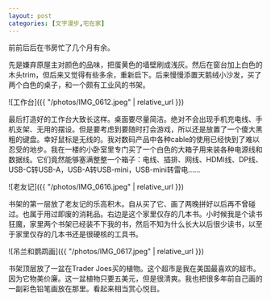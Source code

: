 ```yaml
---
layout: post
categories: [文字漫步,宅在家]
---
```


前前后后在书房忙了几个月有余。

先是嫌弃原屋主对颜色的品味，把蛋黄色的墙壁刷成浅灰。然后在窗台加上白色的木头trim，但后来又觉得有些多余，重新启下。后来慢慢添置天鹅绒小沙发，买了两个白色的桌子，和一个颇有工业风的书架。

![工作台]({{ "/photos/IMG_0612.jpeg" | relative_url }})

最后打造好的工作台大致长这样。桌面要尽量简洁。绝对不会出现手机充电线、手机支架、无用的摆设。但是要考虑到要随时打会游戏，所以还是放置了一个傻大黑粗的键盘。幸好鼠标是无线的。我对数码产品中各种cable的使用已经快到了难以忍受的地步。我在一楼的小卧室里专门买了一个白色的大箱子用来装各种电源线和数据线。它们竟然能够塞满整整一个箱子：电线、插排、网线、HDMI线、DP线、USB-C转USB-A，USB-A转USB-mini，USB-mini转雷电……

![老友记]({{ "/photos/IMG_0616.jpeg" | relative_url }})

书架的第一层放了老友记的乐高积木。自从买了它、画了两晚拼好以后再不曾碰过。也属于用过即废的消耗品。右边是这个家里仅存的几本书。小时候我是个读书狂魔，家里两个书架已经装不下我的书，然后不知为什么长大以后很少读书，以至于家里仅存的几本书还是很硬核的工具书。

![吊兰和鹦鹉画]({{ "/photos/IMG_0617.jpeg" | relative_url }})

书架顶层放了一盆在Trader Joes买的植物。这个超市是我在美国最喜欢的超市。因为它物美价廉。这一盆植物只要五美元，但是很清爽。我也把很多年前自己画的一副彩色铅笔画放在那里。看起来相当赏心悦目。